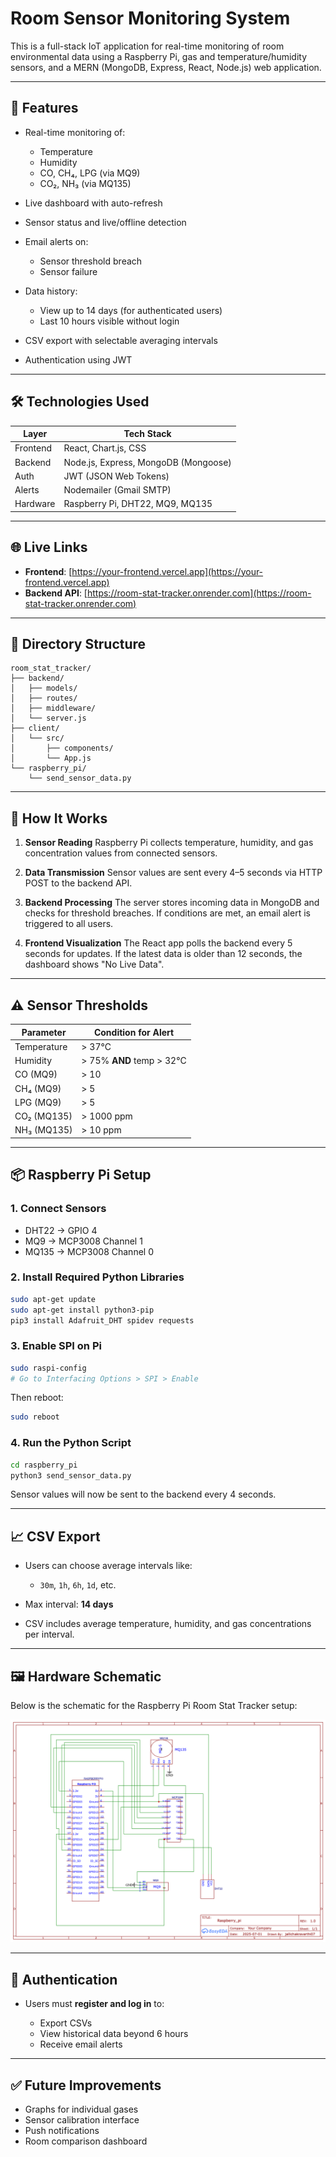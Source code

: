 # Room Sensor Monitoring System

This is a full-stack IoT application for real-time monitoring of room environmental data using a Raspberry Pi, gas and temperature/humidity sensors, and a MERN (MongoDB, Express, React, Node.js) web application.

---

## 🚀 Features

* Real-time monitoring of:

  * Temperature
  * Humidity
  * CO, CH₄, LPG (via MQ9)
  * CO₂, NH₃ (via MQ135)
* Live dashboard with auto-refresh
* Sensor status and live/offline detection
* Email alerts on:

  * Sensor threshold breach
  * Sensor failure
* Data history:

  * View up to 14 days (for authenticated users)
  * Last 10 hours visible without login
* CSV export with selectable averaging intervals
* Authentication using JWT

---

## 🛠 Technologies Used

| Layer    | Tech Stack                           |
| -------- | ------------------------------------ |
| Frontend | React, Chart.js, CSS                 |
| Backend  | Node.js, Express, MongoDB (Mongoose) |
| Auth     | JWT (JSON Web Tokens)                |
| Alerts   | Nodemailer (Gmail SMTP)              |
| Hardware | Raspberry Pi, DHT22, MQ9, MQ135      |

---

## 🌐 Live Links

* **Frontend**: [https://your-frontend.vercel.app](https://your-frontend.vercel.app)
* **Backend API**: [https://room-stat-tracker.onrender.com](https://room-stat-tracker.onrender.com)

---

## 📁 Directory Structure

```
room_stat_tracker/  
├── backend/  
│   ├── models/  
│   ├── routes/  
│   ├── middleware/  
│   └── server.js  
├── client/  
│   └── src/  
│       ├── components/  
│       └── App.js  
└── raspberry_pi/  
    └── send_sensor_data.py  
```

---

## 🔄 How It Works

1. **Sensor Reading**
   Raspberry Pi collects temperature, humidity, and gas concentration values from connected sensors.

2. **Data Transmission**
   Sensor values are sent every 4–5 seconds via HTTP POST to the backend API.

3. **Backend Processing**
   The server stores incoming data in MongoDB and checks for threshold breaches. If conditions are met, an email alert is triggered to all users.

4. **Frontend Visualization**
   The React app polls the backend every 5 seconds for updates. If the latest data is older than 12 seconds, the dashboard shows "No Live Data".

---

## ⚠ Sensor Thresholds

| Parameter   | Condition for Alert       |
| ----------- | ------------------------- |
| Temperature | > 37°C                    |
| Humidity    | > 75% **AND** temp > 32°C |
| CO (MQ9)    | > 10                      |
| CH₄ (MQ9)   | > 5                       |
| LPG (MQ9)   | > 5                       |
| CO₂ (MQ135) | > 1000 ppm                |
| NH₃ (MQ135) | > 10 ppm                  |

---

## 📦 Raspberry Pi Setup

### 1. Connect Sensors

* DHT22 → GPIO 4
* MQ9 → MCP3008 Channel 1
* MQ135 → MCP3008 Channel 0

### 2. Install Required Python Libraries

```bash
sudo apt-get update
sudo apt-get install python3-pip
pip3 install Adafruit_DHT spidev requests
```

### 3. Enable SPI on Pi

```bash
sudo raspi-config
# Go to Interfacing Options > SPI > Enable
```

Then reboot:

```bash
sudo reboot
```

### 4. Run the Python Script

```bash
cd raspberry_pi
python3 send_sensor_data.py
```

Sensor values will now be sent to the backend every 4 seconds.

---

## 📈 CSV Export

* Users can choose average intervals like:

  * `30m`, `1h`, `6h`, `1d`, etc.
* Max interval: **14 days**
* CSV includes average temperature, humidity, and gas concentrations per interval.

---

## 🖼️ Hardware Schematic

Below is the schematic for the Raspberry Pi Room Stat Tracker setup:

![Raspberry Pi Schematic](raspberry_pi/Schematic_Raspberry_Pi_room_stat_2025-07-01.png)

---

## 🔐 Authentication

* Users must **register and log in** to:

  * Export CSVs
  * View historical data beyond 6 hours
  * Receive email alerts

---

## ✅ Future Improvements

* Graphs for individual gases
* Sensor calibration interface
* Push notifications
* Room comparison dashboard

